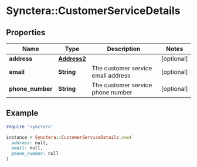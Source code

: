 # Synctera::CustomerServiceDetails

## Properties

| Name | Type | Description | Notes |
| ---- | ---- | ----------- | ----- |
| **address** | [**Address2**](Address2.md) |  | [optional] |
| **email** | **String** | The customer service email address | [optional] |
| **phone_number** | **String** | The customer service phone number | [optional] |

## Example

```ruby
require 'synctera'

instance = Synctera::CustomerServiceDetails.new(
  address: null,
  email: null,
  phone_number: null
)
```

